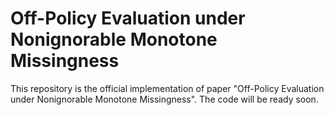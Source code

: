 # Off-Policy Evaluation under Nonignorable Monotone Missingness

This repository is the official implementation of paper "Off-Policy Evaluation under Nonignorable Monotone Missingness". The code will be ready soon. 
